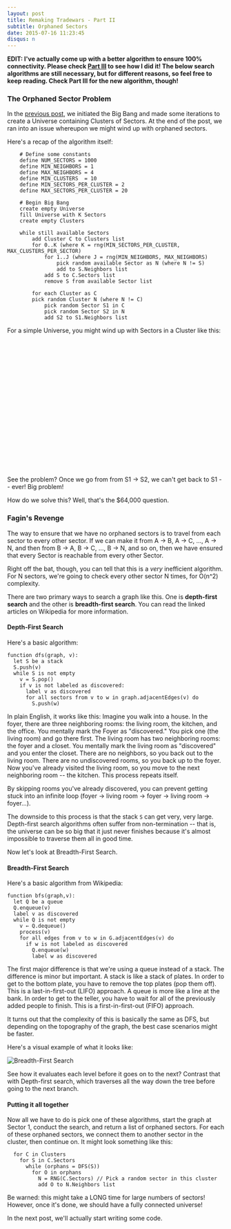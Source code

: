 ```yaml
---
layout: post
title: Remaking Tradewars - Part II
subtitle: Orphaned Sectors
date: 2015-07-16 11:23:45
disqus: n
---
```


**EDIT: I've actually come up with a better algorithm to ensure 100% connectivity. Please check [Part III](/2015/07/20/tradewars-orphans-revisited) to see how I did it! The below search algorithms are still necessary, but for different reasons, so feel free to keep reading. Check Part III for the new algorithm, though!**

### The Orphaned Sector Problem

In the [previous post](/2015/07/07/tradewars-big-bang/), we initiated the Big Bang and made some iterations to create a Universe containing Clusters of Sectors. At the end of the post, we ran into an issue whereupon we might wind up with orphaned sectors.

Here's a recap of the algorithm itself:

```
    # Define some constants
    define NUM_SECTORS = 1000
    define MIN_NEIGHBORS = 1
    define MAX_NEIGHBORS = 4
    define MIN_CLUSTERS  = 10
    define MIN_SECTORS_PER_CLUSTER = 2
    define MAX_SECTORS_PER_CLUSTER = 20

    # Begin Big Bang
    create empty Universe
    fill Universe with K Sectors
    create empty Clusters

    while still available Sectors
        add Cluster C to Clusters list
        for 0..K (where K = rng(MIN_SECTORS_PER_CLUSTER, MAX_CLUSTERS_PER_SECTOR)
            for 1..J (where J = rng(MIN_NEIGHBORS, MAX_NEIGHBORS)
                pick random available Sector as N (where N != S)
                add to S.Neighbors list
            add S to C.Sectors list
            remove S from available Sector list

        for each Cluster as C
        pick random Cluster N (where N != C)
            pick random Sector S1 in C
            pick random Sector S2 in N
            add S2 to S1.Neighbors list
```

For a simple Universe, you might wind up with Sectors in a Cluster like this:

<div id="cluster" style="width: 100%; height: 300px;"></div>

<div id="options"></div>

See the problem? Once we go from from S1 -> S2, we can't get back to S1 -- ever! Big problem!

How do we solve this? Well, that's the $64,000 question.

### Fagin's Revenge

The way to ensure that we have no orphaned sectors is to travel from each sector to every other sector. If we can make it from A -> B, A -> C, ..., A -> N, and then from B -> A, B -> C, ..., B -> N, and so on, then we have ensured that every Sector is reachable from every other Sector.

Right off the bat, though, you can tell that this is a *very* inefficient algorithm. For N sectors, we're going to check every other sector N times, for O(n^2) complexity.

There are two primary ways to search a graph like this. One is **depth-first search** and the other is **breadth-first search**. You can read the linked articles on Wikipedia for more information.

#### Depth-First Search

Here's a basic algorithm:

```
function dfs(graph, v):
  let S be a stack
  S.push(v)
  while S is not empty
    v = S.pop() 
    if v is not labeled as discovered:
      label v as discovered
      for all sectors from v to w in graph.adjacentEdges(v) do
        S.push(w)
```

In plain English, it works like this: Imagine you walk into a house. In the foyer, there are three neighboring rooms: the living room, the kitchen, and the office. You mentally mark the Foyer as "discovered." You pick one (the living room) and go there first. The living room has two neighboring rooms: the foyer and a closet. You mentally mark the living room as "discovered" and you enter the closet. There are no neighbors, so you back out to the living room. There are no undiscovered rooms, so you back up to the foyer. Now you've already visited the living room, so you move to the next neighboring room -- the kitchen. This process repeats itself.

By skipping rooms you've already discovered, you can prevent getting stuck into an infinite loop (foyer -> living room -> foyer -> living room -> foyer...).

The downside to this process is that the stack `S` can get very, very large. Depth-first search algorithms often suffer from non-termination -- that is, the universe can be so big that it just never finishes because it's almost impossible to traverse them all in good time.

Now let's look at Breadth-First Search.

#### Breadth-First Search

Here's a basic algorithm from Wikipedia:

```
function bfs(graph,v):
  let Q be a queue
  Q.enqueue(v)
  label v as discovered
  while Q is not empty
    v ← Q.dequeue()
    process(v)
    for all edges from v to w in G.adjacentEdges(v) do
      if w is not labeled as discovered
        Q.enqueue(w)
        label w as discovered
```

The first major difference is that we're using a queue instead of a stack. The difference is minor but important. A stack is like a stack of plates. In order to get to the bottom plate, you have to remove the top plates (pop them off). This is a last-in-first-out (LIFO) approach. A queue is more like a line at the bank. In order to get to the teller, you have to wait for all of the previously added people to finish. This is a first-in-first-out (FIFO) approach.

It turns out that the complexity of this is basically the same as DFS, but depending on the topography of the graph, the best case scenarios might be faster.

Here's a visual example of what it looks like: 

![Breadth-First Search](https://upload.wikimedia.org/wikipedia/commons/4/46/Animated_BFS.gif)

See how it evaluates each level before it goes on to the next? Contrast that with Depth-first search, which traverses all the way down the tree before going to the next branch.

#### Putting it all together

Now all we have to do is pick one of these algorithms, start the graph at Sector 1, conduct the search, and return a list of orphaned sectors. For each of these orphaned sectors, we connect them to another sector in the cluster, then continue on. It might look something like this:

```
  for C in Clusters
    for S in C.Sectors
      while (orphans = DFS(S))
        for O in orphans
          N = RNG(C.Sectors) // Pick a random sector in this cluster
          add O to N.Neighbors list
```

Be warned: this might take a LONG time for large numbers of sectors! However, once it's done, we should have a fully connected universe!

In the next post, we'll actually start writing some code.

<script type="text/javascript">
  // create an array with nodes
  var nodes = new vis.DataSet([
    {id: 1, label: 'Sector 1', color: '#CACACA'},
    {id: 2, label: 'Sector 2'},
    {id: 3, label: 'Sector 3'},
    {id: 4, label: 'Sector 4'},
    {id: 5, label: 'Sector 5'},
  ]);

  // create an array with edges
  var edges = new vis.DataSet([
    {from: 1, to: 2, arrows:'to'},
    {from: 1, to: 3, arrows:'to'},
    {from: 1, to: 4, arrows:'to'},
    {from: 2, to: 4, arrows:'to'},
    {from: 2, to: 5, arrows:'to'},
    {from: 3, to: 5, arrows:'to, from'},
    {from: 3, to: 2, arrows:'to, from'},
    {from: 4, to: 5, arrows:'to, from'},
  ]);

  // create a network
  var container = document.getElementById('cluster');
  var data = {
    nodes: nodes,
    edges: edges
  };
  var network = new vis.Network(container, data, options);
  var options = {
    interaction: { 
        dragNodes: false,
        dragView: false,
        zoomView: false,
        keyboard: false
    },
    layout: {
        randomSeed: 502998,
        hierarchical: {
            enabled: false,
            levelSeparation: 100,
            sortMethod: 'directed'
        }
    },
    physics: {
        enabled: true
    }
};
  network.setOptions(options);
</script>


